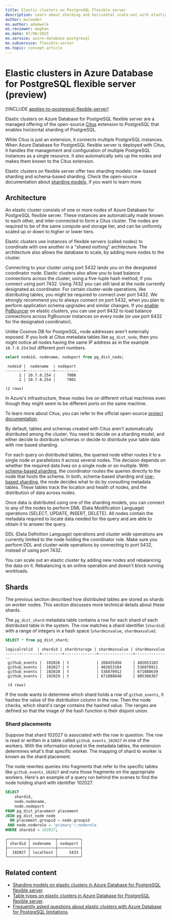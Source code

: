 ```yaml
---
title: Elastic clusters on PostgreSQL Flexible server
description: Learn about sharding and horizontal scale-out with elastic clusters on Azure Database for PostgreSQL flexible server.
author: mulander
ms.author: adamwolk
ms.reviewer: maghan
ms.date: 07/06/2025
ms.service: azure-database-postgresql
ms.subservice: flexible-server
ms.topic: concept-article
---
```


# Elastic clusters in Azure Database for PostgreSQL flexible server (preview)

[!INCLUDE [applies-to-postgresql-flexible-server](~/reusable-content/ce-skilling/azure/includes/postgresql/includes/applies-to-postgresql-flexible-server.md)]

Elastic clusters on Azure Database for PostgreSQL flexible server are a managed offering of the open-source [Citus](https://www.citusdata.com/) extension to PostgreSQL that enables horizontal sharding of PostgreSQL.

While Citus is just an extension, it connects multiple PostgreSQL instances. When Azure Database for PostgreSQL flexible server is deployed with Citus, it handles the management and configuration of multiple PostgreSQL instances as a single resource. It also automatically sets up the nodes and makes them known to the Citus extension.

Elastic clusters on flexible server offer two sharding models: row-based sharding and schema-based sharding. Check the open-source documentation about [sharding models](https://docs.citusdata.com/en/v12.1/get_started/concepts.html?highlight=shard#sharding-models), if you want to learn more.

## Architecture

An elastic cluster consists of one or more nodes of Azure Database for PostgreSQL flexible server. These instances are automatically made known to each other, and inter-connected to form a Citus cluster. The nodes are required to be of the same compute and storage tier, and can be uniformly scaled up or down to higher or lower tiers.

Elastic clusters use instances of flexible servers (called nodes) to coordinate with one another in a "shared nothing" architecture. The architecture also allows the database to scale, by adding more nodes to the cluster.

Connecting to your cluster using port 5432 lands you on the designated coordinator node. Elastic clusters also allow you to load balance connections across the cluster, using a five-tuple hash method, if you connect using port 7432. Using 7432 you can still land at the node currently designated as coordinator. For certain cluster-wide operations, like distributing tables, you might be required to connect over port 5432. We strongly recommend you to always connect on port 5432, when you plan to perform application schema upgrades and similar changes. If you [enable PgBouncer](concepts-pgbouncer.md) on elastic clusters, you can use port 8432 to load balance connections across PgBouncer instances on every node (or use port 6432 for the designated coordinator).

Unlike Cosmos DB for PostgreSQL, node addresses aren't externally exposed. If you look at Citus metadata tables like `pg_dist_node`, then you might notice all nodes having the same IP address as in the example `10.7.0.254` but different port numbers.

```sql
select nodeid, nodename, nodeport from pg_dist_node;
```

```output
 nodeid |  nodename  | nodeport
--------+------------+----------
      1 | 10.7.0.254 |     7000
      2 | 10.7.0.254 |     7001
 
(2 rows)
```

In Azure's infrastructure, these nodes live on different virtual machines even though they might seem to be different ports on the same machine.

To learn more about Citus, you can refer to the official open-source [project documentation](https://docs.citusdata.com/).

By default, tables and schemas created with Citus aren't automatically distributed among the cluster. You need to decide on a sharding model, and either decide to distribute schemas or decide to distribute your table data with row based sharding.

For each query on distributed tables, the queried node either routes it to a single node or parallelizes it across several nodes. The decision depends on whether the required data lives on a single node or on multiple. With [schema-based sharding](concepts-elastic-clusters-sharding-models.md#schema-based-sharding), the coordinator routes the queries directly to the node that hosts the schema. In both, schema-based sharding and [row-based sharding](concepts-elastic-clusters-sharding-models.md#row-based-sharding), the node decides what to do by consulting metadata tables. These tables track the location and health of nodes, and the distribution of data across nodes.

Once data is distributed using one of the sharding models, you can connect to any of the nodes to perform DML (Data Modification Language) operations (SELECT, UPDATE, INSERT, DELETE). All nodes contain the metadata required to locate data needed for the query and are able to obtain it to answer the query.

DDL (Data Definition Language) operations and cluster wide operations are currently limited to the node holding the coordinator role. Make sure you perform DDL and cluster-wide operations by connecting to port 5432, instead of using port 7432.

You can scale out an elastic cluster by adding new nodes and rebalancing the data on it. Rebalancing is an online operation and doesn't block running workloads.

## Shards

The previous section described how distributed tables are stored as shards on worker nodes. This section discusses more technical details about these shards.

The `pg_dist_shard` metadata table contains a row for each shard of each distributed table in the system. The row matches a shard identifier (`shardid`) with a range of integers in a hash space (`shardminvalue`, `shardmaxvalue`).

```sql
SELECT * from pg_dist_shard;
```

```output
logicalrelid  | shardid | shardstorage | shardminvalue | shardmaxvalue
---------------+---------+--------------+---------------+---------------
 github_events |  102026 | t            | 268435456     | 402653183
 github_events |  102027 | t            | 402653184     | 536870911
 github_events |  102028 | t            | 536870912     | 671088639
 github_events |  102029 | t            | 671088640     | 805306367
 
 (4 rows)
```

If the node wants to determine which shard holds a row of `github_events`, it hashes the value of the distribution column in the row. Then the node checks, which shard's range contains the hashed value. The ranges are defined so that the image of the hash function is their disjoint union.

### Shard placements

Suppose that shard 102027 is associated with the row in question. The row is read or written in a table called `github_events_102027` in one of the workers. With the information stored in the metadata tables, the extension determines what's that specific worker. The mapping of shard to worker is known as the shard placement.

The node rewrites queries into fragments that refer to the specific tables like `github_events_102027` and runs those fragments on the appropriate workers. Here's an example of a query run behind the scenes to find the node holding shard with identifier 102027.

```sql
SELECT
    shardid,
    node.nodename,
    node.nodeport
FROM pg_dist_placement placement
JOIN pg_dist_node node
  ON placement.groupid = node.groupid
 AND node.noderole = 'primary'::noderole
WHERE shardid = 102027;
```

```output
┌─────────┬───────────┬──────────┐
│ shardid │ nodename  │ nodeport │
├─────────┼───────────┼──────────┤
│  102027 │ localhost │     5433 │
└─────────┴───────────┴──────────┘
```

## Related content

- [Sharding models on elastic clusters in Azure Database for PostgreSQL flexible server](concepts-elastic-clusters-sharding-models.md).
- [Table types on elastic clusters in Azure Database for PostgreSQL flexible server](concepts-elastic-clusters-table-types.md).
- [Frequently asked questions about elastic clusters with Azure Database for PostgreSQL limitations](concepts-elastic-clusters-limitations.yml).
